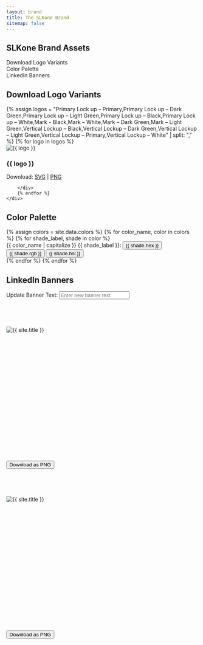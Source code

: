 ```yaml
---
layout: brand
title: The SLKone Brand
sitemap: false
---
```

<section id="toc" class="container mx-auto max-w-7xl py-20">
    <h2 class="text-4xl mb-12 font-display">SLKone Brand Assets</h2>
    <ul class="prose dark:prose-invert">
        <li><a href="#logo-downloads">Download Logo Variants</a></li>
        <li><a href="#color-palette">Color Palette</a></li>
        <li><a href="#linkedin">LinkedIn Banners</a></li>
    </ul>
</section>
<script src="https://cdnjs.cloudflare.com/ajax/libs/html2canvas/1.4.1/html2canvas.min.js"></script>
<script>
document.addEventListener('click', function(event) {
    if (event.target.classList.contains('download-png')) {
        const targetId = event.target.getAttribute('data-target');
        const div = document.getElementById(targetId);
        
        if (div) {
            html2canvas(div).then(canvas => {
                const link = document.createElement('a');
                link.download = `${targetId}-image.png`;
                link.href = canvas.toDataURL('image/png');
                link.click();
            });
        }
    }
});
</script>
<section id="logo-downloads" class="py-20 container mx-auto max-w-7xl">
    <h2 class="text-4xl mb-12 font-display">Download Logo Variants</h2>
    <div class="grid grid-cols-2 gap-8">
        {% assign logos = "Primary Lock up – Primary,Primary Lock up – Dark Green,Primary Lock up – Light Green,Primary Lock up – Black,Primary Lock up – White,Mark - Black,Mark – White,Mark – Dark Green,Mark – Light Green,Vertical Lockup – Black,Vertical Lockup – Dark Green,Vertical Lockup – Light Green,Vertical Lockup – Primary,Vertical Lockup – White" | split: "," %}
        {% for logo in logos %}
        <div class="mb-8 bg-slate-100 dark:bg-currant-300 p-8 rounded-xl text-center">
            <img src="{{ '/assets/images/logo/svg/' | append: logo | append: '.svg' }}" alt="{{ logo }}" class="h-32 w-auto mx-auto">
            <h3 class="py-4 text-xl">{{ logo }}</h3>
            <div>
            Download: <a class="text-emerald dark:text-forest" href="{{ '/assets/images/logo/svg/' | append: logo | append: '.svg' }}">SVG</a> | <a class="text-emerald dark:text-forest" href="{{ '/assets/images/logo/png/' | append: logo | append: '.png' }}">PNG</a>
            </div>

        </div>
        {% endfor %}
    </div>
</section>
<section id="color-palette" class="py-20 container mx-auto max-w-7xl">
    <h2 class="text-4xl mb-12 font-display">Color Palette</h2>
    <div class="grid grid-cols-3 gap-8">
        {% assign colors = site.data.colors %}
        {% for color_name, color in colors %}
            {% for shade_label, shade in color %}
                <div class="p-4 cursor-pointer">
                    <div class="bg-{{ color_name | downcase }}-{{ shade_label }} text-black p-8 rounded-xl">
                    </div>
                    <span>{{ color_name | capitalize }} {{ shade_label }}: </span>
                    <button onclick="copyToClipboard('{{ shade.hex }}')">{{ shade.hex }}</button> 
                    <button onclick="copyToClipboard('{{ shade.rgb }}')">{{ shade.rgb }}</button> 
                    <button onclick="copyToClipboard('{{ shade.hsl }}')">{{ shade.hsl }}</button>
                </div>
            {% endfor %}
        {% endfor %}
    </div>
</section>

<script>
    function copyToClipboard(hex, rgb, hsl) {
        const text = `HEX: ${hex}, RGB: ${rgb}, HSL: ${hsl}`;
        navigator.clipboard.writeText(text).then(() => {
            alert(`Copied: ${text}`);
        });
    }
</script>
<section id="linkedin" class="flex flex-col justify-center items-center py-20">
    <div class="container mx-auto max-w-7xl">
        <h2 class="text-4xl mb-12 font-display">LinkedIn Banners</h2>
        <div class="mb-8 w-full">
            <form id="banner-text-form" class="flex flex-col items-center w-1/2">
                <label for="banner-text" class="mb-2 text-lg">Update Banner Text:</label>
                <input 
                    type="text" 
                    id="banner-text" 
                    name="banner-text" 
                    class="w-full p-2 border border-gray-300 rounded" 
                    placeholder="Enter new banner text"
                >
            </form>
        </div>
    </div>
    <div class="mb-8" style="width: 1584px; height: 396px;">
        <div id="white-linkedin-bg" class="bg-white overflow-hidden relative z-[-1] flex flex-row items-center justify-end p-16 text-right w-[1584px] h-[396px]" style="width: 1584px; height: 396px;">
            <canvas
                class="windmap-canvas absolute w-screen h-full left-0 z-0"
                data-num-streamlines="100"
                data-num-animated="0"
                data-num-colors="3"
                data-opacity="0.3"
                data-scale="0.00015"
            ></canvas>
            <h2 class="linkedin-banner-text text-5xl font-display text-currant mr-16 z-10 ml-[400px] text-right" style="text-align:right">Bridge strategy to measurable success</h2>
            <img src="{{ '/assets/images/logo_light.svg' }}" alt="{{ site.title }}" class="h-32 w-auto z-10 ">
        </div>
    </div>
    <button class="download-png bg-emerald dark:bg-forest text-white dark:text-currant text-2xl transition-all p-4 rounded-full px-8 duration-300 hover:bg-emerald-500 dark:hover:bg-forest-500 mb-8" data-target="white-linkedin-bg">
        Download as PNG
    </button>
    <div class="mb-8" style="width: 1584px; height: 396px;">
        <div id="currant-linkedin-bg" class="bg-currant overflow-hidden relative z-[-1] flex flex-row items-center justify-end p-16 text-right w-[1584px] h-[396px]" style="width: 1584px; height: 396px;">
            <canvas
                class="windmap-canvas absolute w-screen h-full left-0 z-0"
                data-num-streamlines="100"
                data-num-animated="0"
                data-num-colors="3"
                data-opacity="0.75"
                data-scale="0.00015"
            ></canvas>
            <h2 class="linkedin-banner-text text-5xl font-display text-white mr-16 z-10 ml-[400px] text-right" style="text-align:right">Bridge strategy to measurable success</h2>
            <img src="{{ '/assets/images/logo_dark.svg' }}" alt="{{ site.title }}" class="h-32 w-auto z-10 ">
        </div>
    </div>
    <button class="download-png bg-emerald dark:bg-forest text-white dark:text-currant text-2xl transition-all p-4 rounded-full px-8 duration-300 hover:bg-emerald-500 dark:hover:bg-forest-500 mb-8" data-target="currant-linkedin-bg">
        Download as PNG
    </button>
    <script>
        document.getElementById('banner-text').addEventListener('input', function(event) {
            const newText = event.target.value;
            const bannerTexts = document.querySelectorAll('.linkedin-banner-text');
            bannerTexts.forEach(function(h2) {
                h2.textContent = newText;
            });
        });
    </script>
</section>

